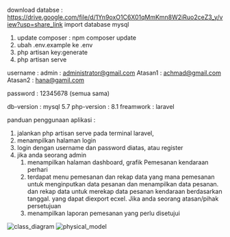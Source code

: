 download databse : https://drive.google.com/file/d/1Yn9oxO1C6X01qMmKmn8W2iRuo2ceZ3_y/view?usp=share_link
import database mysql
1. update composer : npm composer update
2. ubah .env.example ke .env
3. php artisan key:generate
4. php artisan serve

username : admin   : administrator@gmail.com
	     Atasan1 : achmad@gmail.com
	     Atasan2 : hana@gamil.com  

password : 12345678 (semua sama)

db-version : mysql 5.7
php-version : 8.1
freamwork : laravel

panduan penggunaan aplikasi :

1. jalankan php artisan serve pada terminal laravel,
2. menampilkan halaman login
3. login dengan username dan password diatas, atau register
4. jika anda seorang admin
	1. menampilkan halaman dashboard, grafik Pemesanan kendaraan perhari
	2. terdapat menu pemesanan dan rekap data yang mana pemesanan untuk menginputkan data pesanan
	   dan menampilkan data pesanan. dan rekap data untuk merekap data pesanan kendaraan berdasarkan tanggal.
	   yang dapat diexport ecxel.
    Jika anda seorang atasan/pihak persetujuan
	1. menampilkan laporan pemesanan yang perlu disetujui


		
![class_diagram](https://user-images.githubusercontent.com/39339773/213682081-0db049ad-3176-479c-8f5c-31f4f1476c12.jpg)
![physical_model](https://user-images.githubusercontent.com/39339773/213682085-32bf7e32-5d7e-4f67-9834-c5c990d95b5e.jpg)
